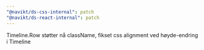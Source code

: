 ```yaml
---
"@navikt/ds-css-internal": patch
"@navikt/ds-react-internal": patch
---
```


Timeline.Row støtter nå className, fikset css alignment ved høyde-endring i Timeline
